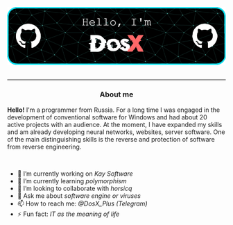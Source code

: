 <div align="center">
<img src="https://github.com/DosX-dev/DosX-dev/blob/main/github-header-image.png" alt="">
<br>
<img src="https://readme-typing-svg.demolab.com?font=Fira+Code&size=32&pause=1000&width=435&lines=Software+development;Information+Security;Frontend+development;.NET+and+Native+development" alt="">
<hr>
<h3>About me</h3>
</div>

**Hello!** I'm a programmer from Russia.
For a long time I was engaged in the development of conventional software for Windows and had about 20 active projects with an audience. At the moment, I have expanded my skills and am already developing neural networks, websites, server software. One of the main distinguishing skills is the reverse and protection of software from reverse engineering.


<div align="center">
<img align="center" src="https://github-readme-stats.vercel.app/api/top-langs/?username=DosX-dev&layout=compact" alt="">
</div>

- 🔭 I’m currently working on _Kay Software_
- 🌱 I’m currently learning _polymorphism_
- 👯 I’m looking to collaborate with _horsicq_
- 💬 Ask me about _software engine or viruses_
- 📫 How to reach me: _@DosX_Plus (Telegram)_
- ⚡ Fun fact: _IT as the meaning of life_
